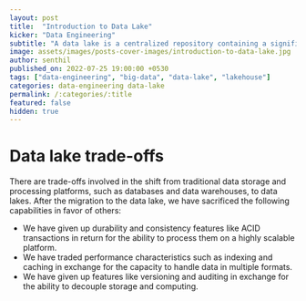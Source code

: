 ```yaml
---
layout: post
title:  "Introduction to Data Lake"
kicker: "Data Engineering"
subtitle: "A data lake is a centralized repository containing a significant amount of data from several sources in a more flexible natural or raw format for analytical usage."
image: assets/images/posts-cover-images/introduction-to-data-lake.jpg
author: senthil
published_on: 2022-07-25 19:00:00 +0530
tags: ["data-engineering", "big-data", "data-lake", "lakehouse"]
categories: data-engineering data-lake
permalink: /:categories/:title
featured: false
hidden: true
---
```


# Data lake trade-offs
There are trade-offs involved in the shift from traditional data storage and processing platforms, such as databases and data warehouses, to data lakes. After the migration to the data lake, we have sacrificed the following capabilities in favor of others:
- We have given up durability and consistency features like ACID transactions in return for the ability to process them on a highly scalable platform.
- We have traded performance characteristics such as indexing and caching in exchange for the capacity to handle data in multiple formats.
- We have given up features like versioning and auditing in exchange for the ability to decouple storage and computing.